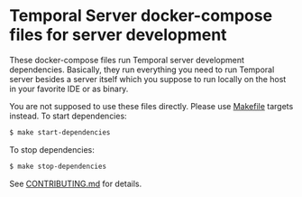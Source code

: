 # Temporal Server docker-compose files for server development

These docker-compose files run Temporal server development dependencies. Basically, they run everything you need to run
Temporal server besides a server itself which you suppose to run locally on the host in your favorite IDE or as binary.   

You are not supposed to use these files directly. Please use [Makefile](../../Makefile) targets instead. To start dependencies:

```bash
$ make start-dependencies
```

To stop dependencies:

```bash
$ make stop-dependencies
```

See [CONTRIBUTING.md](../../CONTRIBUTING.md) for details.
